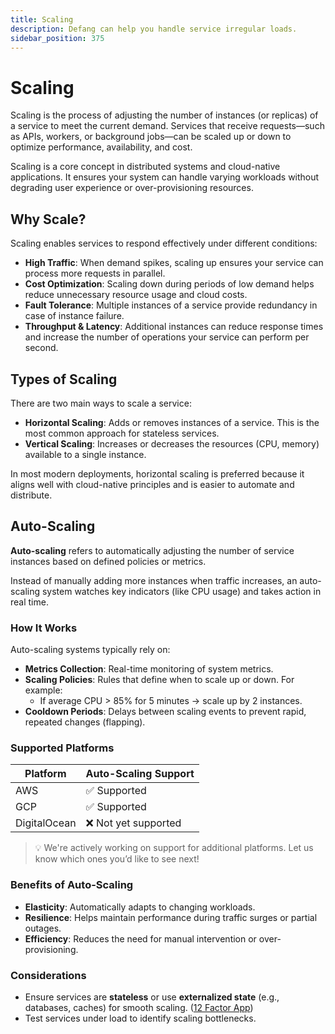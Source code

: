 ```yaml
---
title: Scaling
description: Defang can help you handle service irregular loads.
sidebar_position: 375
---
```


# Scaling

Scaling is the process of adjusting the number of instances (or replicas) of a service to meet the current demand. Services that receive requests—such as APIs, workers, or background jobs—can be scaled up or down to optimize performance, availability, and cost.

Scaling is a core concept in distributed systems and cloud-native applications. It ensures your system can handle varying workloads without degrading user experience or over-provisioning resources.

## Why Scale?

Scaling enables services to respond effectively under different conditions:

- **High Traffic**: When demand spikes, scaling up ensures your service can process more requests in parallel.
- **Cost Optimization**: Scaling down during periods of low demand helps reduce unnecessary resource usage and cloud costs.
- **Fault Tolerance**: Multiple instances of a service provide redundancy in case of instance failure.
- **Throughput & Latency**: Additional instances can reduce response times and increase the number of operations your service can perform per second.

## Types of Scaling

There are two main ways to scale a service:

- **Horizontal Scaling**: Adds or removes instances of a service. This is the most common approach for stateless services.
- **Vertical Scaling**: Increases or decreases the resources (CPU, memory) available to a single instance.

In most modern deployments, horizontal scaling is preferred because it aligns well with cloud-native principles and is easier to automate and distribute.

## Auto-Scaling

**Auto-scaling** refers to automatically adjusting the number of service instances based on defined policies or metrics.

Instead of manually adding more instances when traffic increases, an auto-scaling system watches key indicators (like CPU usage) and takes action in real time.

### How It Works

Auto-scaling systems typically rely on:

- **Metrics Collection**: Real-time monitoring of system metrics.
- **Scaling Policies**: Rules that define when to scale up or down. For example:
  - If average CPU > 85% for 5 minutes → scale up by 2 instances.
- **Cooldown Periods**: Delays between scaling events to prevent rapid, repeated changes (flapping).

### Supported Platforms

| Platform        | Auto-Scaling Support |
|----------------|----------------------|
| AWS            | ✅ Supported         |
| GCP            | ✅ Supported         |
| DigitalOcean   | ❌ Not yet supported |

> 💡 We're actively working on support for additional platforms. Let us know which ones you’d like to see next! 

### Benefits of Auto-Scaling

- **Elasticity**: Automatically adapts to changing workloads.
- **Resilience**: Helps maintain performance during traffic surges or partial outages.
- **Efficiency**: Reduces the need for manual intervention or over-provisioning.

### Considerations

- Ensure services are **stateless** or use **externalized state** (e.g., databases, caches) for smooth scaling. ([12 Factor App](https://12factor.net/processes))
- Test services under load to identify scaling bottlenecks.
  
